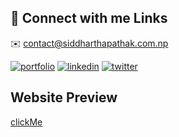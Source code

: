 
## 🔗 Connect with me Links
✉️ contact@siddharthapathak.com.np

[![portfolio](https://img.shields.io/badge/my_portfolio-000?style=for-the-badge&logo=ko-fi&logoColor=white)](https://siddharthapathak.com.np/)
[![linkedin](https://img.shields.io/badge/linkedin-0A66C2?style=for-the-badge&logo=linkedin&logoColor=white)](https://www.linkedin.com/in/siddharthapathak/)
[![twitter](https://img.shields.io/badge/twitter-1DA1F2?style=for-the-badge&logo=twitter&logoColor=white)](https://x.com/sidx404)

## Website Preview

[clickMe](https://www.siddharthapathak.com.np)
